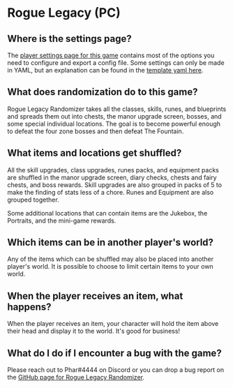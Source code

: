 # Rogue Legacy (PC)

## Where is the settings page?

The [player settings page for this game](../player-settings) contains most of the options you need to 
configure and export a config file. Some settings can only be made in YAML, but an explanation can be found in the
[template yaml here](../../../static/generated/configs/Rogue%20Legacy.yaml).

## What does randomization do to this game?

Rogue Legacy Randomizer takes all the classes, skills, runes, and blueprints and spreads them out into chests, the manor
upgrade screen, bosses, and some special individual locations. The goal is to become powerful enough to defeat the four
zone bosses and then defeat The Fountain.

## What items and locations get shuffled?
All the skill upgrades, class upgrades, runes packs, and equipment packs are shuffled in the manor upgrade screen, diary
checks, chests and fairy chests, and boss rewards. Skill upgrades are also grouped in packs of 5 to make the finding of
stats less of a chore. Runes and Equipment are also grouped together.

Some additional locations that can contain items are the Jukebox, the Portraits, and the mini-game rewards.

## Which items can be in another player's world?

Any of the items which can be shuffled may also be placed into another player's world. It is possible to choose to limit
certain items to your own world.
## When the player receives an item, what happens?

When the player receives an item, your character will hold the item above their head and display it to the world. It's
good for business!

## What do I do if I encounter a bug with the game?

Please reach out to Phar#4444 on Discord or you can drop a bug report on the 
[GitHub page for Rogue Legacy Randomizer](https://github.com/ThePhar/RogueLegacyRandomizer/issues/new?assignees=&labels=bug&template=report-an-issue---.md&title=%5BIssue%5D).
